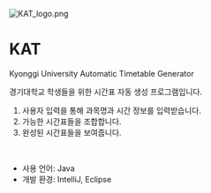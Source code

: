 ![KAT_logo.png]()

# KAT
Kyonggi University Automatic Timetable Generator
  
경기대학교 학생들을 위한 시간표 자동 생성 프로그램입니다.  
1. 사용자 입력을 통해 과목명과 시간 정보를 입력받습니다.
2. 가능한 시간표들을 조합합니다.
3. 완성된 시간표들을 보여줍니다.
  
&nbsp;  
  
- 사용 언어: Java  
- 개발 환경: IntelliJ, Eclipse
